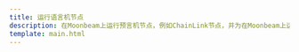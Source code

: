 ```yaml
---
title: 运行语言机节点
description: 在Moonbeam上运行预言机节点，例如ChainLink节点，并为在Moonbeam上运行的智能合约提供链下数据。
template: main.html
---
```


<div class='subsection-wrapper'></div>